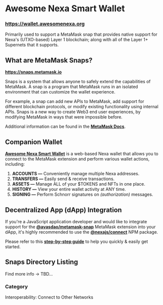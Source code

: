 # Awesome Nexa Smart Wallet

### https://wallet.awesomenexa.org

Primarily used to support a MetaMask snap that provides native support for Nexa's (UTXO-based) Layer 1 blockchain; along with all of the Layer 1+ Supernets that it supports.


## What are MetaMask Snaps?
__https://snaps.metamask.io__

Snaps is a system that allows anyone to safely extend the capabilities of MetaMask. A snap is a program that MetaMask runs in an isolated environment that can customize the wallet experience.

For example, a snap can add new APIs to MetaMask, add support for different blockchain protocols, or modify existing functionality using internal APIs. Snaps is a new way to create Web3 end user experiences, by modifying MetaMask in ways that were impossible before.

Additional information can be found in the __[MetaMask Docs](https://docs.metamask.io/guide/snaps.html)__.


## Companion Wallet

__[Awesome Nexa Smart Wallet](https://wallet.awesomenexa.org)__ is a web-based Nexa wallet that allows you to connect to the MetaMask extension and perform various wallet actions, including:
1. __ACCOUNTS —__ Conveniently manage multiple Nexa addresses.
2. __TRANSFERS —__ Easily send & receive transactions.
3. __ASSETS —__ Manage ALL of your $TOKENS and NFTs in one place.
4. __HISTORY —__ View your entire wallet activity at ANY time.
5. __SIGNING —__ Perform Schnorr signatures on _(authorization)_ messages.


## Decentralized App (dApp) Integration

If you're a JavaScript application developer and would like to integrate support for the __[@avasdao/metamask-snap](https://www.npmjs.com/package/@avasdao/metamask-snap)__ MetaMask extension into your dApp, it's highly recommended to use the __[@nexajs/connect](https://www.npmjs.com/package/@nexajs/connect)__ NPM package.

Please refer to this __[step-by-step guide](https://github.com/avasdao/nexash/blob/main/packages/metamask-snap)__ to help you quickly & easily get started.


## Snaps Directory Listing

Find more info -> TBD...

### Category

Interoperability: Connect to Other Networks
